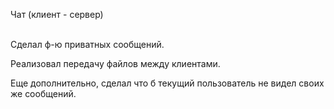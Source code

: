Чат (клиент - сервер) <br/> <br/>

Сделал ф-ю приватных сообщений. <br/>
 
Реализовал передачу файлов между клиентами.  <br/>

Еще дополнительно, сделал что б текущий пользователь не видел своих же сообщений.
